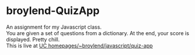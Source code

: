# broylend-QuizApp
An assignment for my Javascript class.  
You are given a set of questions from a dictionary. At the end, your score is displayed. Pretty chill.  
This is live at [UC homepages/~broylend/javascript/quiz-app](https://homepages.uc.edu/~broylend/javascript/quiz-app/)
